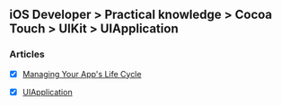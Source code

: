 ## iOS Developer > Practical knowledge > Cocoa Touch > UIKit > UIApplication

### Articles
- [X] [Managing Your App's Life Cycle](https://developer.apple.com/documentation/uikit/core_app/managing_your_app_s_life_cycle)
- [X] [UIApplication](https://developer.apple.com/documentation/uikit/uiapplication)


